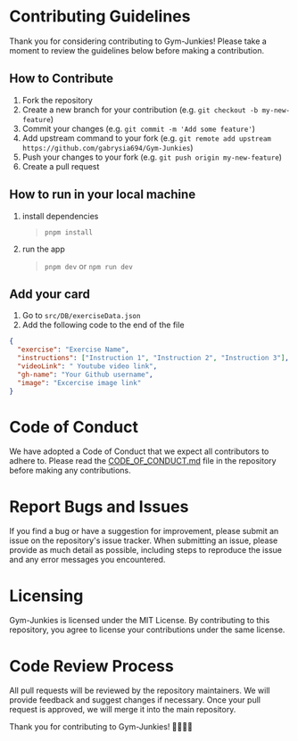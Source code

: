 # Contributing Guidelines

Thank you for considering contributing to Gym-Junkies! Please take a moment to review the guidelines below before making a contribution.

## How to Contribute

1. Fork the repository
2. Create a new branch for your contribution (e.g. `git checkout -b my-new-feature`)
3. Commit your changes (e.g. `git commit -m 'Add some feature'`)
4. Add upstream command to your fork (e.g. `git remote add upstream https://github.com/gabrysia694/Gym-Junkies`)
5. Push your changes to your fork (e.g. `git push origin my-new-feature`)
6. Create a pull request

## How to run in your local machine

1. install dependencies
   > `pnpm install`
2. run the app
   > `pnpm dev`
   or
   >  `npm run dev`

## Add your card

1. Go to `src/DB/exerciseData.json`
2. Add the following code to the end of the file

```json
{
  "exercise": "Exercise Name",
  "instructions": ["Instruction 1", "Instruction 2", "Instruction 3"],
  "videoLink": " Youtube video link",
  "gh-name": "Your Github username",
  "image": "Excercise image link"
}
```

# Code of Conduct

We have adopted a Code of Conduct that we expect all contributors to adhere to. Please read the [CODE_OF_CONDUCT.md](https://github.com/gabrysia694/Gym-Junkies/blob/main/CODE_OF_CONDUCT.md) file in the repository before making any contributions.

# Report Bugs and Issues

If you find a bug or have a suggestion for improvement, please submit an issue on the repository's issue tracker. When submitting an issue, please provide as much detail as possible, including steps to reproduce the issue and any error messages you encountered.

# Licensing

Gym-Junkies is licensed under the MIT License. By contributing to this repository, you agree to license your contributions under the same license.

# Code Review Process

All pull requests will be reviewed by the repository maintainers. We will provide feedback and suggest changes if necessary. Once your pull request is approved, we will merge it into the main repository.

Thank you for contributing to Gym-Junkies! 🏋️‍♀️🏋️‍♂️
